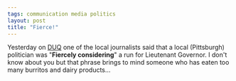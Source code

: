 ```yaml
---
tags: communication media politics
layout: post
title: "Fierce!"
---
```




Yesterday on <a href="http://www.wduq.org/">DUQ</a> one of the local journalists said that a local (Pittsburgh) politician was "<b>Fiercely considering</b>" a run for Lieutenant Governor. I don't know about you but that phrase brings to mind someone who has eaten too many burritos and dairy products...


